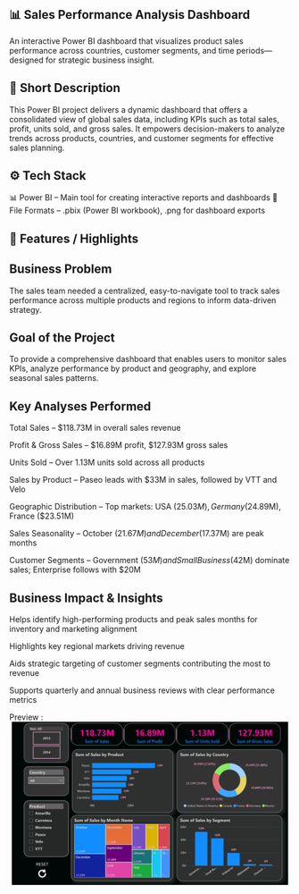 ## 📊 Sales Performance Analysis Dashboard
An interactive Power BI dashboard that visualizes product sales performance across countries, customer segments, and time periods—designed for strategic business insight.

## 📝 Short Description
This Power BI project delivers a dynamic dashboard that offers a consolidated view of global sales data, including KPIs such as total sales, profit, units sold, and gross sales. It empowers decision-makers to analyze trends across products, countries, and customer segments for effective sales planning.

## ⚙️ Tech Stack
📊 Power BI – Main tool for creating interactive reports and dashboards
📁 File Formats – .pbix (Power BI workbook), .png for dashboard exports

## 🌟 Features / Highlights

## Business Problem
The sales team needed a centralized, easy-to-navigate tool to track sales performance across multiple products and regions to inform data-driven strategy.

## Goal of the Project
To provide a comprehensive dashboard that enables users to monitor sales KPIs, analyze performance by product and geography, and explore seasonal sales patterns.

## Key Analyses Performed

Total Sales – $118.73M in overall sales revenue

Profit & Gross Sales – $16.89M profit, $127.93M gross sales

Units Sold – Over 1.13M units sold across all products

Sales by Product – Paseo leads with $33M in sales, followed by VTT and Velo

Geographic Distribution – Top markets: USA ($25.03M), Germany ($24.89M), France ($23.51M)

Sales Seasonality – October ($21.67M) and December ($17.37M) are peak months

Customer Segments – Government ($53M) and Small Business ($42M) dominate sales; Enterprise follows with $20M

## Business Impact & Insights

Helps identify high-performing products and peak sales months for inventory and marketing alignment

Highlights key regional markets driving revenue

Aids strategic targeting of customer segments contributing the most to revenue

Supports quarterly and annual business reviews with clear performance metrics



Preview : ![Dashboard](https://github.com/Akmal-s/Sales-Analysis-Power-Bi/blob/main/Sales_Analysis_powe%20BI.png)
